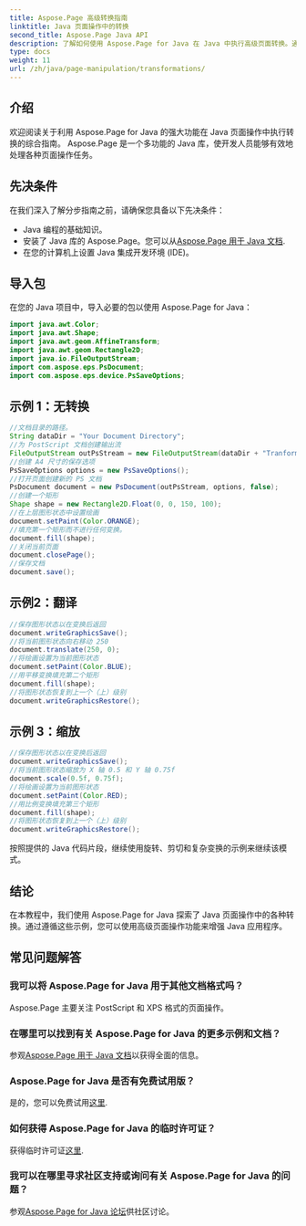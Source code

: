 ```yaml
---
title: Aspose.Page 高级转换指南
linktitle: Java 页面操作中的转换
second_title: Aspose.Page Java API
description: 了解如何使用 Aspose.Page for Java 在 Java 中执行高级页面转换。通过强大的操作功能增强您的 Java 应用程序。
type: docs
weight: 11
url: /zh/java/page-manipulation/transformations/
---
```

## 介绍
欢迎阅读关于利用 Aspose.Page for Java 的强大功能在 Java 页面操作中执行转换的综合指南。 Aspose.Page 是一个多功能的 Java 库，使开发人员能够有效地处理各种页面操作任务。
## 先决条件
在我们深入了解分步指南之前，请确保您具备以下先决条件：
- Java 编程的基础知识。
- 安装了 Java 库的 Aspose.Page。您可以从[Aspose.Page 用于 Java 文档](https://reference.aspose.com/page/java/).
- 在您的计算机上设置 Java 集成开发环境 (IDE)。
## 导入包
在您的 Java 项目中，导入必要的包以使用 Aspose.Page for Java：
```java
import java.awt.Color;
import java.awt.Shape;
import java.awt.geom.AffineTransform;
import java.awt.geom.Rectangle2D;
import java.io.FileOutputStream;
import com.aspose.eps.PsDocument;
import com.aspose.eps.device.PsSaveOptions;

```
## 示例 1：无转换
```java
//文档目录的路径。
String dataDir = "Your Document Directory";
//为 PostScript 文档创建输出流
FileOutputStream outPsStream = new FileOutputStream(dataDir + "Tranformations_outPS.ps");
//创建 A4 尺寸的保存选项
PsSaveOptions options = new PsSaveOptions();
//打开页面创建新的 PS 文档
PsDocument document = new PsDocument(outPsStream, options, false);
//创建一个矩形
Shape shape = new Rectangle2D.Float(0, 0, 150, 100);
//在上层图形状态中设置绘画
document.setPaint(Color.ORANGE);
//填充第一个矩形而不进行任何变换。
document.fill(shape);
//关闭当前页面
document.closePage();
//保存文档
document.save();
```
## 示例2：翻译
```java
//保存图形状态以在变换后返回
document.writeGraphicsSave();
//将当前图形状态向右移动 250
document.translate(250, 0);
//将绘画设置为当前图形状态
document.setPaint(Color.BLUE);
//用平移变换填充第二个矩形
document.fill(shape);
//将图形状态恢复到上一个（上）级别
document.writeGraphicsRestore();
```
## 示例 3：缩放
```java
//保存图形状态以在变换后返回
document.writeGraphicsSave();
//将当前图形状态缩放为 X 轴 0.5 和 Y 轴 0.75f
document.scale(0.5f, 0.75f);
//将绘画设置为当前图形状态
document.setPaint(Color.RED);
//用比例变换填充第三个矩形
document.fill(shape);
//将图形状态恢复到上一个（上）级别
document.writeGraphicsRestore();
```
按照提供的 Java 代码片段，继续使用旋转、剪切和复杂变换的示例来继续该模式。
## 结论
在本教程中，我们使用 Aspose.Page for Java 探索了 Java 页面操作中的各种转换。通过遵循这些示例，您可以使用高级页面操作功能来增强 Java 应用程序。
## 常见问题解答
### 我可以将 Aspose.Page for Java 用于其他文档格式吗？
Aspose.Page 主要关注 PostScript 和 XPS 格式的页面操作。
### 在哪里可以找到有关 Aspose.Page for Java 的更多示例和文档？
参观[Aspose.Page 用于 Java 文档](https://reference.aspose.com/page/java/)以获得全面的信息。
### Aspose.Page for Java 是否有免费试用版？
是的，您可以免费试用[这里](https://releases.aspose.com/).
### 如何获得 Aspose.Page for Java 的临时许可证？
获得临时许可证[这里](https://purchase.aspose.com/temporary-license/).
### 我可以在哪里寻求社区支持或询问有关 Aspose.Page for Java 的问题？
参观[Aspose.Page for Java 论坛](https://forum.aspose.com/c/page/39)供社区讨论。